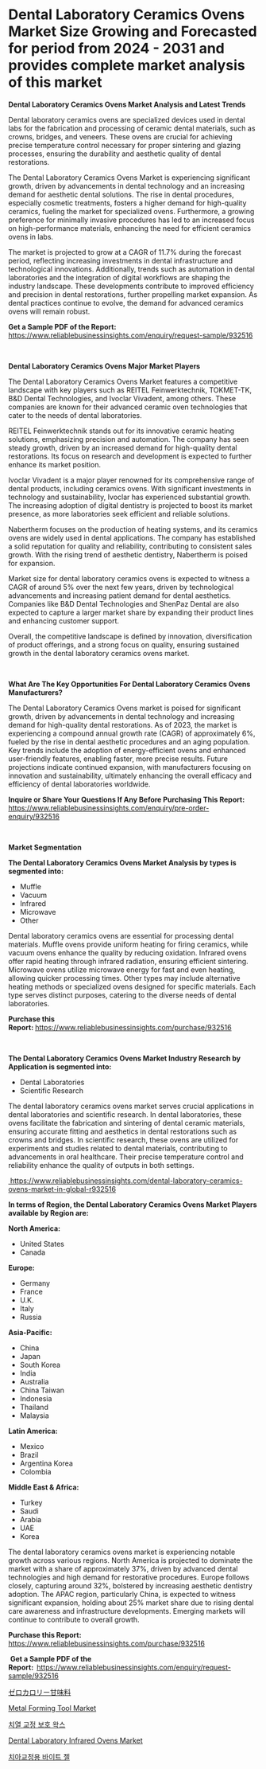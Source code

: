 <p><h1>Dental Laboratory Ceramics Ovens Market Size Growing and Forecasted for period from 2024 - 2031 and provides complete market analysis of this market</h1></p><p><strong>Dental Laboratory Ceramics Ovens Market Analysis and Latest Trends</strong></p>
<p><p>Dental laboratory ceramics ovens are specialized devices used in dental labs for the fabrication and processing of ceramic dental materials, such as crowns, bridges, and veneers. These ovens are crucial for achieving precise temperature control necessary for proper sintering and glazing processes, ensuring the durability and aesthetic quality of dental restorations.</p><p>The Dental Laboratory Ceramics Ovens Market is experiencing significant growth, driven by advancements in dental technology and an increasing demand for aesthetic dental solutions. The rise in dental procedures, especially cosmetic treatments, fosters a higher demand for high-quality ceramics, fueling the market for specialized ovens. Furthermore, a growing preference for minimally invasive procedures has led to an increased focus on high-performance materials, enhancing the need for efficient ceramics ovens in labs.</p><p>The market is projected to grow at a CAGR of 11.7% during the forecast period, reflecting increasing investments in dental infrastructure and technological innovations. Additionally, trends such as automation in dental laboratories and the integration of digital workflows are shaping the industry landscape. These developments contribute to improved efficiency and precision in dental restorations, further propelling market expansion. As dental practices continue to evolve, the demand for advanced ceramics ovens will remain robust.</p></p>
<p><strong>Get a Sample PDF of the Report:&nbsp;</strong> <a href="https://www.reliablebusinessinsights.com/enquiry/request-sample/932516">https://www.reliablebusinessinsights.com/enquiry/request-sample/932516</a></p>
<p>&nbsp;</p>
<p><strong>Dental Laboratory Ceramics Ovens Major Market Players</strong></p>
<p><p>The Dental Laboratory Ceramics Ovens Market features a competitive landscape with key players such as REITEL Feinwerktechnik, TOKMET-TK, B&D Dental Technologies, and Ivoclar Vivadent, among others. These companies are known for their advanced ceramic oven technologies that cater to the needs of dental laboratories.</p><p>REITEL Feinwerktechnik stands out for its innovative ceramic heating solutions, emphasizing precision and automation. The company has seen steady growth, driven by an increased demand for high-quality dental restorations. Its focus on research and development is expected to further enhance its market position.</p><p>Ivoclar Vivadent is a major player renowned for its comprehensive range of dental products, including ceramics ovens. With significant investments in technology and sustainability, Ivoclar has experienced substantial growth. The increasing adoption of digital dentistry is projected to boost its market presence, as more laboratories seek efficient and reliable solutions.</p><p>Nabertherm focuses on the production of heating systems, and its ceramics ovens are widely used in dental applications. The company has established a solid reputation for quality and reliability, contributing to consistent sales growth. With the rising trend of aesthetic dentistry, Nabertherm is poised for expansion.</p><p>Market size for dental laboratory ceramics ovens is expected to witness a CAGR of around 5% over the next few years, driven by technological advancements and increasing patient demand for dental aesthetics. Companies like B&D Dental Technologies and ShenPaz Dental are also expected to capture a larger market share by expanding their product lines and enhancing customer support.</p><p>Overall, the competitive landscape is defined by innovation, diversification of product offerings, and a strong focus on quality, ensuring sustained growth in the dental laboratory ceramics ovens market.</p></p>
<p>&nbsp;</p>
<p><strong>What Are The Key Opportunities For Dental Laboratory Ceramics Ovens Manufacturers?</strong></p>
<p><p>The Dental Laboratory Ceramics Ovens market is poised for significant growth, driven by advancements in dental technology and increasing demand for high-quality dental restorations. As of 2023, the market is experiencing a compound annual growth rate (CAGR) of approximately 6%, fueled by the rise in dental aesthetic procedures and an aging population. Key trends include the adoption of energy-efficient ovens and enhanced user-friendly features, enabling faster, more precise results. Future projections indicate continued expansion, with manufacturers focusing on innovation and sustainability, ultimately enhancing the overall efficacy and efficiency of dental laboratories worldwide.</p></p>
<p><strong>Inquire or Share Your Questions If Any Before Purchasing This Report:</strong> <a href="https://www.reliablebusinessinsights.com/enquiry/pre-order-enquiry/932516">https://www.reliablebusinessinsights.com/enquiry/pre-order-enquiry/932516</a></p>
<p>&nbsp;</p>
<p><strong>Market Segmentation</strong></p>
<p><strong>The Dental Laboratory Ceramics Ovens Market Analysis by types is segmented into:</strong></p>
<p><ul><li>Muffle</li><li>Vacuum</li><li>Infrared</li><li>Microwave</li><li>Other</li></ul></p>
<p><p>Dental laboratory ceramics ovens are essential for processing dental materials. Muffle ovens provide uniform heating for firing ceramics, while vacuum ovens enhance the quality by reducing oxidation. Infrared ovens offer rapid heating through infrared radiation, ensuring efficient sintering. Microwave ovens utilize microwave energy for fast and even heating, allowing quicker processing times. Other types may include alternative heating methods or specialized ovens designed for specific materials. Each type serves distinct purposes, catering to the diverse needs of dental laboratories.</p></p>
<p><strong>Purchase this Report:&nbsp;</strong><a href="https://www.reliablebusinessinsights.com/purchase/932516">https://www.reliablebusinessinsights.com/purchase/932516</a></p>
<p>&nbsp;</p>
<p><strong>The Dental Laboratory Ceramics Ovens Market Industry Research by Application is segmented into:</strong></p>
<p><ul><li>Dental Laboratories</li><li>Scientific Research</li></ul></p>
<p><p>The dental laboratory ceramics ovens market serves crucial applications in dental laboratories and scientific research. In dental laboratories, these ovens facilitate the fabrication and sintering of dental ceramic materials, ensuring accurate fitting and aesthetics in dental restorations such as crowns and bridges. In scientific research, these ovens are utilized for experiments and studies related to dental materials, contributing to advancements in oral healthcare. Their precise temperature control and reliability enhance the quality of outputs in both settings.</p></p>
<p><a href="https://www.reliablebusinessinsights.com/dental-laboratory-ceramics-ovens-market-in-global-r932516">&nbsp;https://www.reliablebusinessinsights.com/dental-laboratory-ceramics-ovens-market-in-global-r932516</a></p>
<p><strong>In terms of Region, the Dental Laboratory Ceramics Ovens Market Players available by Region are:</strong></p>
<p>
    <p> <strong> North America: </strong>
        <ul>
            <li>United States</li>
            <li>Canada</li>
        </ul>
        </p> 
    <p> <strong> Europe: </strong>
        <ul>
            <li>Germany</li>
            <li>France</li>
            <li>U.K.</li>
            <li>Italy</li>
            <li>Russia</li>
        </ul>
        </p> 
    <p> <strong> Asia-Pacific: </strong>
        <ul>
            <li>China</li>
            <li>Japan</li>
            <li>South Korea</li>
            <li>India</li>
            <li>Australia</li>
            <li>China Taiwan</li>
            <li>Indonesia</li>
            <li>Thailand</li>
            <li>Malaysia</li>
        </ul>
        </p> 
    <p> <strong> Latin America: </strong>
        <ul>
            <li>Mexico</li>
            <li>Brazil</li>
            <li>Argentina Korea</li>
            <li>Colombia</li>
        </ul>
        </p> 
    <p> <strong> Middle East & Africa: </strong>
        <ul>
            <li>Turkey</li>
            <li>Saudi</li>
            <li>Arabia</li>
            <li>UAE</li>
            <li>Korea</li>
        </ul>
    </p>
    </p>
<p><p>The dental laboratory ceramics ovens market is experiencing notable growth across various regions. North America is projected to dominate the market with a share of approximately 37%, driven by advanced dental technologies and high demand for restorative procedures. Europe follows closely, capturing around 32%, bolstered by increasing aesthetic dentistry adoption. The APAC region, particularly China, is expected to witness significant expansion, holding about 25% market share due to rising dental care awareness and infrastructure developments. Emerging markets will continue to contribute to overall growth.</p></p>
<p><strong>Purchase this Report: </strong><a href="https://www.reliablebusinessinsights.com/purchase/932516">https://www.reliablebusinessinsights.com/purchase/932516</a></p>
<p>&nbsp;<strong>Get a Sample PDF of the Report:&nbsp;&nbsp;</strong><a href="https://www.reliablebusinessinsights.com/enquiry/request-sample/932516">https://www.reliablebusinessinsights.com/enquiry/request-sample/932516</a></p>
<p><strong></strong></p>
<p><p><a href="https://medium.com/@felicidadbucar3s/zero-calorie-sweetener-market-%E3%81%AF-%E3%82%B3%E3%82%B9%E3%83%88%E7%AE%A1%E7%90%86%E3%81%A8%E5%8A%B9%E7%8E%87%E5%90%91%E4%B8%8A%E3%82%92%E5%84%AA%E5%85%88%E3%81%97%E3%81%BE%E3%81%99-%E3%81%95%E3%82%89%E3%81%AB-%E5%A0%B1%E5%91%8A%E6%9B%B8%E3%81%AF%E5%B8%82%E5%A0%B4%E3%81%AE%E9%9C%80%E8%A6%81%E9%9D%A2%E3%81%A8%E4%BE%9B%E7%B5%A6%E9%9D%A2%E3%81%AE%E4%B8%A1%E6%96%B9%E3%82%92%E3%82%AB%E3%83%90%E3%83%BC%E3%81%97%E3%81%A6%E3%81%84%E3%81%BE%E3%81%99-zero-calorie-7e7918cbcd14">ゼロカロリー甘味料</a></p><p><a href="https://medium.com/@judywalsh475/the-market-for-metal-forming-tool-market-is-examined-in-this-report-along-with-the-factors-that-6ccd0c00bf20">Metal Forming Tool Market</a></p><p><a href="https://medium.com/@ayeshasikdar777/%EC%84%B8%EA%B3%84-orthodontic-protection-wax-market-%EC%9D%80-2024%EC%97%90%EC%84%9C-2031%EB%A1%9C-%EC%97%B0%ED%8F%89%EA%B7%A0-%EC%A6%9D%EA%B0%80%EC%9C%A8%EC%9D%84-%EB%B3%B4%EC%9D%BC-%EA%B2%83%EC%9C%BC%EB%A1%9C-%EC%98%88%EC%83%81%EB%90%A9%EB%8B%88%EB%8B%A4-f46cbd984145">치열 교정 보호 왁스</a></p><p><a href="https://github.com/ryanbell8967/Market-Research-Report-List-1/blob/main/dental-laboratory-infrared-ovens-market.md">Dental Laboratory Infrared Ovens Market</a></p><p><a href="https://medium.com/@ayeshasikdar777/orthodontic-bite-gel-market-%EC%9D%98-%EA%B8%80%EB%A1%9C%EB%B2%8C-%EC%8B%9C%EC%9E%A5-%EA%B0%9C%EC%9A%94%EB%8A%94-%EC%A0%84-%EC%84%B8%EA%B3%84-%EB%B0%8F-%EC%A3%BC%EC%9A%94-%EC%8B%9C%EC%9E%A5%EC%9D%98-%EC%82%B0%EC%97%85%EC%97%90-%EC%98%81%ED%96%A5%EC%9D%84-%EB%AF%B8%EC%B9%98%EB%8A%94-%EC%A3%BC%EC%9A%94-%ED%8A%B8%EB%A0%8C%EB%93%9C%EC%97%90-%EB%8C%80%ED%95%9C-%EB%8F%85%ED%8A%B9%ED%95%9C-%EA%B4%80%EC%A0%90%EC%9D%84-%EC%A0%9C%EA%B3%B5%ED%95%A9%EB%8B%88%EB%8B%A4-53dd48f2682f">치아교정용 바이트 젤</a></p></p>